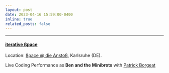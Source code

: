 ```yaml
---
layout: post
date: 2023-04-16 15:59:00-0400
inline: true
related_posts: false
---
```

***
#### [iterative ßpace](https://dieanstoss.de/neu/iterative-sspace/) 
Location: [ßpace @ die Anstoß](https://dieanstoss.de/), Karlsruhe (DE). 

Live Coding Performance as **Ben and the Minibrots** with [Patrick Borgeat](https://borgeat.de/)
